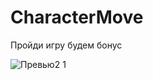 # CharacterMove
Пройди игру будем бонус

![Превью2 1](https://user-images.githubusercontent.com/34293397/143684257-f80b7863-f804-460b-b565-dcad3bbbf972.png)

